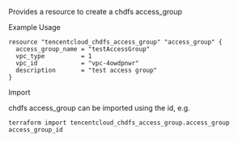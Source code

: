 Provides a resource to create a chdfs access_group

Example Usage

```hcl
resource "tencentcloud_chdfs_access_group" "access_group" {
  access_group_name = "testAccessGroup"
  vpc_type          = 1
  vpc_id            = "vpc-4owdpnwr"
  description       = "test access group"
}
```

Import

chdfs access_group can be imported using the id, e.g.

```
terraform import tencentcloud_chdfs_access_group.access_group access_group_id
```